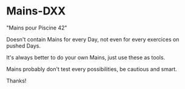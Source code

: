 # Mains-DXX
"Mains pour Piscine 42"

Doesn't contain Mains for every Day, not even for every exercices on pushed Days.

It's always better to do your own Mains, just use these as tools.

Mains probably don't test every possibilities, be cautious and smart.

Thanks!
